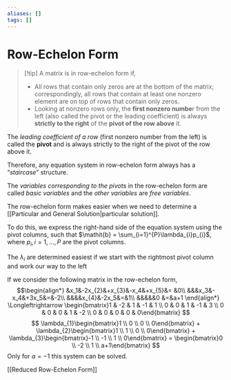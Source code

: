 ```yaml
---
aliases: []
tags: []
---
```


# Row-Echelon Form

>[!tip] A matrix is in row-echelon form if,
>- All rows that contain only zeros are at the bottom of the matrix; correspondingly, all rows that contain at least one nonzero element are on top of rows that contain only zeros. 
>- Looking at nonzero rows only, the **first nonzero numbe**r from the left (also called the pivot or the leading coefficient) is always **strictly to the right** of the **pivot of the row above** it.

The *leading coefficient of a row*  (first nonzero number from the left) is called the **pivot** and is always strictly to the right of the pivot of the row above it. 

Therefore, any equation system in row-echelon form always has a “*staircase*” structure.

The *variables corresponding to the pivots* in the row-echelon form are called *basic variables* and the *other variables* are *free variables*. 

The row-echelon form makes easier when we need to determine a [[Particular and General Solution|particular solution]].

To do this, we express the right-hand side of the equation system using the pivot
columns, such that $\mathit{b} = \sum_{i=1}^{P}\lambda_{i}p_{i}$, where $p_{i}, i =1, \dots,P$ are the pivot columns. 

The $\lambda_i$ are determined easiest if we start with the rightmost pivot column and work our way to the left

If we consider the following matrix in the row-echelon form,
$$\begin{align*}
&x_1&-2x_{2}&+x_{3}&-x_4&+x_{5}&= &0\\
&&&x_3&-x_4&+3x_5&=&-2\\
&&&&x_{4}&-2x_5&=&1\\
&&&&&0 &=&a+1
\end{align*} \Longleftrightarrow 
\begin{bmatrix}1 & -2 & 1 & -1 & 1 \\ 0 & 0 & 1 & -1 & 3 \\ 0 & 0 & 0 & 1 & -2 \\ 0 & 0 & 0 & 0 & 0\end{bmatrix}
$$
$$
\lambda_{1}\begin{bmatrix}1 \\ 0 \\ 0 \\ 0\end{bmatrix} + \lambda_{2}\begin{bmatrix}1 \\ 1 \\ 0 \\ 0\end{bmatrix} + \lambda_{3}\begin{bmatrix}-1 \\ -1 \\ 1 \\ 0\end{bmatrix} = \begin{bmatrix}0 \\ -2 \\ 1 \\ a+1\end{bmatrix}
$$
Only for $a=-1$ this system can be solved.

[[Reduced Row-Echelon Form]]